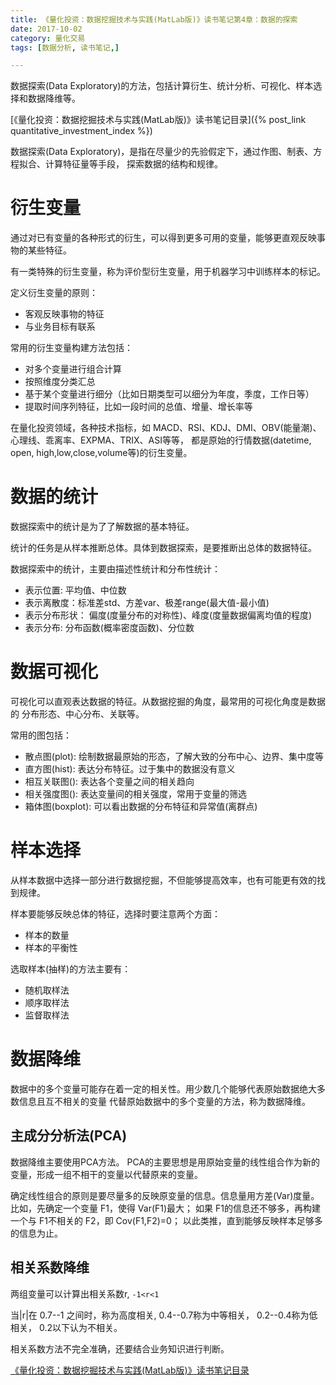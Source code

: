 ```yaml
---
title: 《量化投资：数据挖掘技术与实践(MatLab版)》读书笔记第4章：数据的探索
date: 2017-10-02
category: 量化交易
tags: [数据分析, 读书笔记,]

---
```


 数据探索(Data Exploratory)的方法，包括计算衍生、统计分析、可视化、样本选择和数据降维等。




[《量化投资：数据挖掘技术与实践(MatLab版)》读书笔记目录]({% post_link quantitative_investment_index %})

数据探索(Data Exploratory)，是指在尽量少的先验假定下，通过作图、制表、方程拟合、计算特征量等手段，
探索数据的结构和规律。

# 衍生变量

通过对已有变量的各种形式的衍生，可以得到更多可用的变量，能够更直观反映事物的某些特征。

有一类特殊的衍生变量，称为评价型衍生变量，用于机器学习中训练样本的标记。

定义衍生变量的原则：

- 客观反映事物的特征
- 与业务目标有联系

常用的衍生变量构建方法包括：

- 对多个变量进行组合计算
- 按照维度分类汇总
- 基于某个变量进行细分（比如日期类型可以细分为年度，季度，工作日等）
- 提取时间序列特征，比如一段时间的总值、增量、增长率等


在量化投资领域，各种技术指标，如 MACD、RSI、KDJ、DMI、OBV(能量潮)、心理线、乖离率、EXPMA、TRIX、ASI等等，
都是原始的行情数据(datetime, open, high,low,close,volume等)的衍生变量。

# 数据的统计

数据探索中的统计是为了了解数据的基本特征。

统计的任务是从样本推断总体。具体到数据探索，是要推断出总体的数据特征。

数据探索中的统计，主要由描述性统计和分布性统计：

- 表示位置: 平均值、中位数
- 表示离散度：标准差std、方差var、极差range(最大值-最小值)
- 表示分布形状： 偏度(度量分布的对称性)、峰度(度量数据偏离均值的程度)
- 表示分布: 分布函数(概率密度函数)、分位数


# 数据可视化

可视化可以直观表达数据的特征。从数据挖掘的角度，最常用的可视化角度是数据的
分布形态、中心分布、关联等。

常用的图包括：

- 散点图(plot): 绘制数据最原始的形态，了解大致的分布中心、边界、集中度等
- 直方图(hist): 表达分布特征。过于集中的数据没有意义
- 相互关联图(): 表达各个变量之间的相关趋向
- 相关强度图(): 表达变量间的相关强度，常用于变量的筛选
- 箱体图(boxplot): 可以看出数据的分布特征和异常值(离群点)

# 样本选择

从样本数据中选择一部分进行数据挖掘，不但能够提高效率，也有可能更有效的找到规律。

样本要能够反映总体的特征，选择时要注意两个方面：

- 样本的数量
- 样本的平衡性

选取样本(抽样)的方法主要有：

- 随机取样法
- 顺序取样法
- 监督取样法

# 数据降维

数据中的多个变量可能存在着一定的相关性。用少数几个能够代表原始数据绝大多数信息且互不相关的变量
代替原始数据中的多个变量的方法，称为数据降维。

## 主成分分析法(PCA)

数据降维主要使用PCA方法。
PCA的主要思想是用原始变量的线性组合作为新的变量，形成一组不相干的变量以代替原来的变量。

确定线性组合的原则是要尽量多的反映原变量的信息。信息量用方差(Var)度量。
比如，先确定一个变量 F1，使得 Var(F1)最大；
如果 F1的信息还不够多，再构建一个与 F1不相关的 F2，即 Cov(F1,F2)=0；
以此类推，直到能够反映样本足够多的信息为止。

## 相关系数降维

两组变量可以计算出相关系数r, `-1<r<1`

当|r|在 0.7--1 之间时，称为高度相关, 0.4--0.7称为中等相关， 0.2--0.4称为低相关，
0.2以下认为不相关。

相关系数方法不完全准确，还要结合业务知识进行判断。



[《量化投资：数据挖掘技术与实践(MatLab版)》读书笔记目录]({filename}quantitative_investment_index.md)



